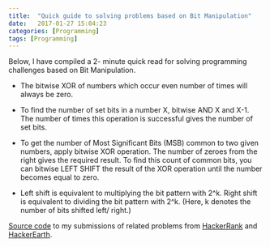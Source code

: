 ```yaml
---
title:  "Quick guide to solving problems based on Bit Manipulation"
date:   2017-01-27 15:04:23
categories: [Programming]
tags: [Programming]
---
```


Below, I have compiled a 2- minute quick read for solving programming challenges based on Bit Manipulation.

* The bitwise XOR of numbers which occur even number of times will always be zero.

* To find the number of set bits in a number X, bitwise AND X and X-1. The number of times this operation is successful gives the number of set bits. 

* To get the number of Most Significant Bits (MSB) common to two given numbers, apply bitwise XOR operation. The number of zeroes from the right gives the required result. To find this count of common bits, you can bitwise LEFT SHIFT the result of the XOR operation until the number becomes equal to zero.  

* Left shift is equivalent to multiplying the bit pattern with 2^k. Right shift is equivalent to dividing the bit pattern with 2^k. (Here, k denotes the number of bits shifted left/ right.)

[Source code](https://github.com/Diksha-Rathi/Competitive-Programming/tree/master/Algorithms/Bit%20Manipulation) to my submissions of related problems from [HackerRank](https://www.hackerrank.com/domains/algorithms/bit-manipulation/) and [HackerEarth](https://www.hackerearth.com/practice/basic-programming/bit-manipulation/basics-of-bit-manipulation/practice-problems/).